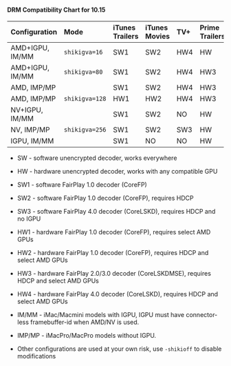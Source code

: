 #### DRM Compatibility Chart for 10.15

| Configuration   | Mode           | iTunes Trailers | iTunes Movies | TV+    | Prime Trailers | Prime/Netflix | IQSV |
|:----------------|:---------------|:----------------|:--------------|:-------|:---------------|---------------|------|
| AMD+IGPU, IM/MM | `shikigva=16`  | SW1             | SW2           | HW4    | HW             | NO            | OK   |
| AMD+IGPU, IM/MM | `shikigva=80`  | SW1             | SW2           | HW4    | HW3            | HW3           | OK   |
| AMD, IMP/MP     |                | SW1             | SW2           | HW4    | HW3            | HW3           | NO   |
| AMD, IMP/MP     | `shikigva=128` | HW1             | HW2           | HW4    | HW3            | HW3           | NO   |
| NV+IGPU, IM/MM  |                | SW1             | SW2           | NO     | HW             | NO            | OK   |
| NV, IMP/MP      | `shikigva=256` | SW1             | SW2           | SW3    | HW             | NO            | NO   |
| IGPU, IM/MM     |                | SW1             | NO            | NO     | HW             | NO            | OK   |

- SW - software unencrypted decoder, works everywhere
- HW - hardware unencrypted decoder, works with any compatible GPU
- SW1 - software FairPlay 1.0 decoder (CoreFP)
- SW2 - software FairPlay 1.0 decoder (CoreFP), requires HDCP
- SW3 - software FairPlay 4.0 decoder (CoreLSKD), requires HDCP and no IGPU
- HW1 - hardware FairPlay 1.0 decoder (CoreFP), requires select AMD GPUs
- HW2 - hardware FairPlay 1.0 decoder (CoreFP), requires HDCP and select AMD GPUs
- HW3 - hardware FairPlay 2.0/3.0 decoder (CoreLSKDMSE), requires HDCP and select AMD GPUs
- HW4 - hardware FairPlay 4.0 decoder (CoreLSKD), requires HDCP and select AMD GPUs

- IM/MM - iMac/Macmini models with IGPU, IGPU must have connector-less framebuffer-id when AMD/NV is used.
- IMP/MP - iMacPro/MacPro models without IGPU.
- Other configurations are used at your own risk, use `-shikioff` to disable modifications
